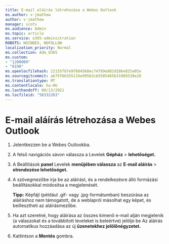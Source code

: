 ```yaml
---
title: E-mail aláírás létrehozása a Webes Outlook
ms.author: v-jmathew
author: v-jmathew
manager: scotv
ms.audience: Admin
ms.topic: article
ms.service: o365-administration
ROBOTS: NOINDEX, NOFOLLOW
localization_priority: Normal
ms.collection: Adm_O365
ms.custom:
- "1200009"
- "8198"
ms.openlocfilehash: 22155f87e9f604560ec74769e882d186e825a05e
ms.sourcegitcommit: ab75f66355116e995b3cb5505465b31989339e28
ms.translationtype: MT
ms.contentlocale: hu-HU
ms.lasthandoff: 08/13/2021
ms.locfileid: "58332263"
---
```

# <a name="create-email-signature-in-outlook-on-the-web"></a>E-mail aláírás létrehozása a Webes Outlook

1. Jelentkezzen be a Webes Outlookba.
2. A felső navigációs sávon válassza a Levelek **Gépház**  >  **lehetőséget.**
3. A Beállítások **panel** Levelek **menüjében válassza** az **E-mail aláírás**  >  **elrendezése lehetőséget.**
4. A szövegmezőbe írja be az aláírást, és a rendelkezésre álló formázási beállításokkal módosítsa a megjelenését.

    **Tipp:** Képfájl (például .gif- vagy .jpg-formátumban) beszúrása az aláíráshoz nem támogatott, de a weblapról másolhat egy képet, és beillesztheti az aláírásmezőbe.

5. Ha azt szeretné, hogy aláírása az összes kimenő e-mail alján megjelenik (a válaszokat és a továbbított leveleket is beleértve) jelölje be Az aláírás automatikus hozzáadása az új **üzenetekhez jelölőnégyzetet.**
6. Kattintson a **Mentés** gombra.
